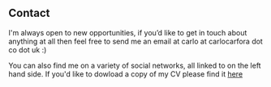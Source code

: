 ## Contact



I'm always open to new opportunities, if you’d like to get in touch about 
anything at all then feel free to send me an email at 
carlo at carlocarfora dot co dot uk :)

You can also find me on a variety of social networks, all linked to on the 
left hand side. If you'd like to dowload a copy of my CV please find it [here][1]

[1]:http://www.carlocarfora.co.uk/carlocarfora_cv_2017.pdf